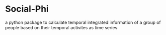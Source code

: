 # Social-Phi
a python package to calculate temporal integrated information of a group of people based on their temporal activites as time series
